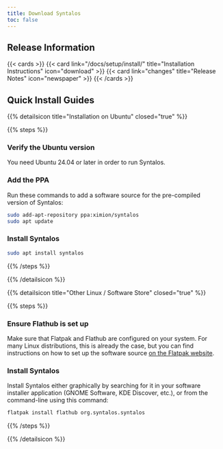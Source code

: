 ```yaml
---
title: Download Syntalos
toc: false
---
```


## Release Information

{{< cards >}}
  {{< card link="/docs/setup/install/" title="Installation Instructions" icon="download" >}}
  {{< card link="changes" title="Release Notes" icon="newspaper" >}}
{{< /cards >}}


## Quick Install Guides

{{% detailsicon title="Installation on Ubuntu" closed="true" %}}

{{% steps %}}

### Verify the Ubuntu version

You need Ubuntu 24.04 or later in order to run Syntalos.

### Add the PPA

Run these commands to add a software source for the pre-compiled version of Syntalos:
```bash
sudo add-apt-repository ppa:ximion/syntalos
sudo apt update
```

### Install Syntalos

```bash
sudo apt install syntalos
```

{{% /steps %}}

{{% /detailsicon %}}

{{% detailsicon title="Other Linux / Software Store" closed="true" %}}

{{% steps %}}

### Ensure Flathub is set up

Make sure that Flatpak and Flathub are configured on your system.
For many Linux distributions, this is already the case, but you can find
instructions on how to set up the software source [on the Flatpak website](https://flatpak.org/setup/).

### Install Syntalos

Install Syntalos either graphically by searching for it in your software
installer application (GNOME Software, KDE Discover, etc.), or from
the command-line using this command:
```bash
flatpak install flathub org.syntalos.syntalos
```

{{% /steps %}}

{{% /detailsicon %}}


